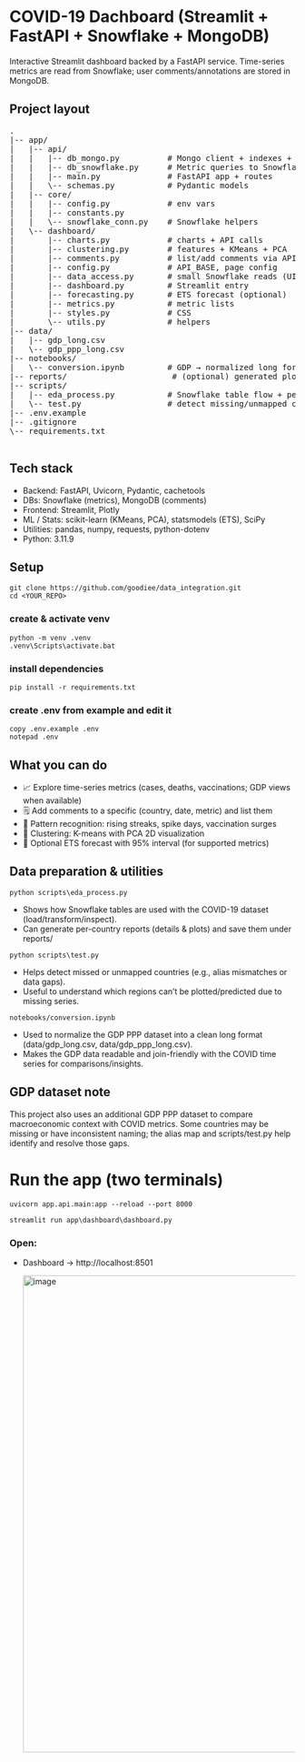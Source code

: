 # COVID-19 Dachboard (Streamlit + FastAPI + Snowflake + MongoDB)

Interactive Streamlit dashboard backed by a FastAPI service.
Time-series metrics are read from Snowflake; user comments/annotations are stored in MongoDB.

## Project layout
<pre>
.
|-- app/
|   |-- api/
|   |   |-- db_mongo.py          # Mongo client + indexes + CRUD
|   |   |-- db_snowflake.py      # Metric queries to Snowflake
|   |   |-- main.py              # FastAPI app + routes
|   |   \-- schemas.py           # Pydantic models
|   |-- core/
|   |   |-- config.py            # env vars
|   |   |-- constants.py
|   |   \-- snowflake_conn.py    # Snowflake helpers
|   \-- dashboard/
|       |-- charts.py            # charts + API calls
|       |-- clustering.py        # features + KMeans + PCA
|       |-- comments.py          # list/add comments via API
|       |-- config.py            # API_BASE, page config
|       |-- data_access.py       # small Snowflake reads (UI/MR)
|       |-- dashboard.py         # Streamlit entry
|       |-- forecasting.py       # ETS forecast (optional)
|       |-- metrics.py           # metric lists
|       |-- styles.py            # CSS
|       \-- utils.py             # helpers
|-- data/
|   |-- gdp_long.csv
|   \-- gdp_ppp_long.csv
|-- notebooks/
|   \-- conversion.ipynb         # GDP → normalized long format
|-- reports/                      # (optional) generated plots/reports
|-- scripts/
|   |-- eda_process.py           # Snowflake table flow + per-country reports
|   \-- test.py                  # detect missing/unmapped countries
|-- .env.example
|-- .gitignore
\-- requirements.txt

</pre>

## Tech stack

- Backend: FastAPI, Uvicorn, Pydantic, cachetools
- DBs: Snowflake (metrics), MongoDB (comments)
- Frontend: Streamlit, Plotly
- ML / Stats: scikit-learn (KMeans, PCA), statsmodels (ETS), SciPy
- Utilities: pandas, numpy, requests, python-dotenv
- Python: 3.11.9

## Setup 

```
git clone https://github.com/goodiee/data_integration.git
cd <YOUR_REPO>
```
### create & activate venv
```
python -m venv .venv
.venv\Scripts\activate.bat
```

### install dependencies
```
pip install -r requirements.txt
```

### create .env from example and edit it
```
copy .env.example .env
notepad .env
```


## What you can do

- 📈 Explore time-series metrics (cases, deaths, vaccinations; GDP views when available)
- 🗒️ Add comments to a specific (country, date, metric) and list them
- 🔎 Pattern recognition: rising streaks, spike days, vaccination surges
- 🧩 Clustering: K-means with PCA 2D visualization
- 🔮 Optional ETS forecast with 95% interval (for supported metrics)

## Data preparation & utilities

```
python scripts\eda_process.py
```
- Shows how Snowflake tables are used with the COVID-19 dataset (load/transform/inspect).
- Can generate per-country reports (details & plots) and save them under reports/

```
python scripts\test.py
```
- Helps detect missed or unmapped countries (e.g., alias mismatches or data gaps).
- Useful to understand which regions can’t be plotted/predicted due to missing series.

```
notebooks/conversion.ipynb
```
- Used to normalize the GDP PPP dataset into a clean long format (data/gdp_long.csv, data/gdp_ppp_long.csv).
- Makes the GDP data readable and join-friendly with the COVID time series for comparisons/insights.

 ## GDP dataset note

This project also uses an additional GDP PPP dataset to compare macroeconomic context with COVID metrics.
Some countries may be missing or have inconsistent naming; the alias map and scripts/test.py help identify and resolve those gaps.


# Run the app (two terminals)
```
uvicorn app.api.main:app --reload --port 8000
```
```
streamlit run app\dashboard\dashboard.py
```

### Open:

- Dashboard → http://localhost:8501

  <img width="1732" height="839" alt="image" src="https://github.com/user-attachments/assets/cd16f8b8-44ae-43c3-8c65-36b6494da90d" />



